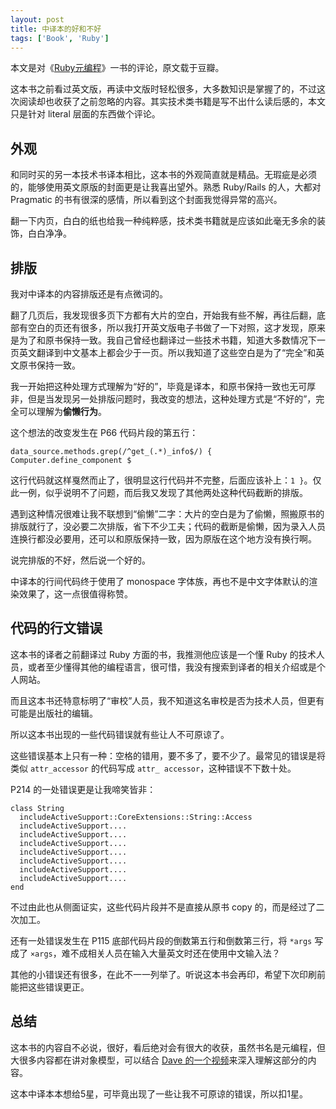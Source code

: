 ```yaml
---
layout: post
title: 中译本的好和不好
tags: ['Book', 'Ruby']
---
```


本文是对《[Ruby元编程](http://book.douban.com/subject/7056800/)》一书的评论，原文载于豆瓣。

这本书之前看过英文版，再读中文版时轻松很多，大多数知识是掌握了的，不过这次阅读却也收获了之前忽略的内容。其实技术类书籍是写不出什么读后感的，本文只是针对 literal 层面的东西做个评论。

## 外观

和同时买的另一本技术书译本相比，这本书的外观简直就是精品。无瑕疵是必须的，能够使用英文原版的封面更是让我喜出望外。熟悉 Ruby/Rails 的人，大都对 Pragmatic 的书有很深的感情，所以看到这个封面我觉得异常的高兴。

翻一下内页，白白的纸也给我一种纯粹感，技术类书籍就是应该如此毫无多余的装饰，白白净净。

## 排版

我对中译本的内容排版还是有点微词的。

翻了几页后，我发现很多页下方都有大片的空白，开始我有些不解，再往后翻，底部有空白的页还有很多，所以我打开英文版电子书做了一下对照，这才发现，原来是为了和原书保持一致。我自己曾经也翻译过一些技术书籍，知道大多数情况下一页英文翻译到中文基本上都会少于一页。所以我知道了这些空白是为了“完全”和英文原书保持一致。

我一开始把这种处理方式理解为“好的”，毕竟是译本，和原书保持一致也无可厚非，但是当发现另一处排版问题时，我改变的想法，这种处理方式是“不好的”，完全可以理解为**偷懒行为**。

这个想法的改变发生在 P66 代码片段的第五行：

    data_source.methods.grep(/^get_(.*)_info$/) { Computer.define_component $

这行代码就这样戛然而止了，很明显这行代码并不完整，后面应该补上：`1 }`。仅此一例，似乎说明不了问题，而后我又发现了其他两处这种代码截断的排版。

遇到这种情况很难让我不联想到“偷懒”二字：大片的空白是为了偷懒，照搬原书的排版就行了，没必要二次排版，省下不少工夫；代码的截断是偷懒，因为录入人员连换行都没必要用，还可以和原版保持一致，因为原版在这个地方没有换行啊。

说完排版的不好，然后说一个好的。

中译本的行间代码终于使用了 monospace 字体族，再也不是中文字体默认的渲染效果了，这一点很值得称赞。

## 代码的行文错误

这本书的译者之前翻译过 Ruby 方面的书，我推测他应该是一个懂 Ruby 的技术人员，或者至少懂得其他的编程语言，很可惜，我没有搜索到译者的相关介绍或是个人网站。

而且这本书还特意标明了“审校”人员，我不知道这名审校是否为技术人员，但更有可能是出版社的编辑。

所以这本书出现的一些代码错误就有些让人不可原谅了。

这些错误基本上只有一种：空格的错用，要不多了，要不少了。最常见的错误是将类似 `attr_accessor` 的代码写成 `attr_ accessor`，这种错误不下数十处。

P214 的一处错误更是让我啼笑皆非：

    class String
      includeActiveSupport::CoreExtensions::String::Access
      includeActiveSupport....
      includeActiveSupport....
      includeActiveSupport....
      includeActiveSupport....
      includeActiveSupport....
      includeActiveSupport....
      includeActiveSupport....
    end

不过由此也从侧面证实，这些代码片段并不是直接从原书 copy 的，而是经过了二次加工。

还有一处错误发生在 P115 底部代码片段的倒数第五行和倒数第三行，将 `*args` 写成了 `×args`，难不成相关人员在输入大量英文时还在使用中文输入法？

其他的小错误还有很多，在此不一一列举了。听说这本书会再印，希望下次印刷前能把这些错误更正。

## 总结

这本书的内容自不必说，很好，看后绝对会有很大的收获，虽然书名是元编程，但大很多内容都在讲对象模型，可以结合 [Dave 的一个视频](http://v.youku.com/v_show/id_XNDAwNDk5ODg4.html)来深入理解这部分的内容。

这本中译本本想给5星，可毕竟出现了一些让我不可原谅的错误，所以扣1星。
